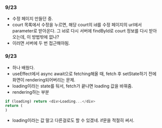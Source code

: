 ### 9/23
- 수정 페이지 만들던 중.
- court 목록에서 수정을 누르면, 해당 court의 id를 수정 페이지의 url에서 parameter로 받아온다.
 그 id로 다시 서버에 findById로 court 정보를 다시 받아오는데, 이 방법밖에 없나?
 - 이러면 서버에 두 번 접근해야됨.

 ### 9/23
 - 하나 배웠다.
 - useEffect에서 async await으로 fetching해올 때, fetch 후 setState하기 전에 화면이 rendering되어버리는 문제.
 - loading이라는 state를 둬서, fetch가 끝나면 loading 값을 바꿔줌.
 - rendering하는 부분
 ``` javascript
 if (loading) return <div>Loading...</div>
return (
)
```
- loading이라는 값 말고 다른걸로도 할 수 있겠네. if문을 적절히 써서.